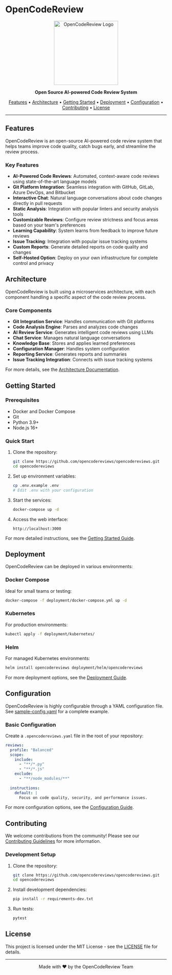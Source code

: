 # OpenCodeReview

<p align="center">
  <img src="docs/images/logo.png" alt="OpenCodeReview Logo" width="200"/>
</p>

<p align="center">
  <strong>Open Source AI-powered Code Review System</strong>
</p>

<p align="center">
  <a href="#features">Features</a> •
  <a href="#architecture">Architecture</a> •
  <a href="#getting-started">Getting Started</a> •
  <a href="#deployment">Deployment</a> •
  <a href="#configuration">Configuration</a> •
  <a href="#contributing">Contributing</a> •
  <a href="#license">License</a>
</p>

---

## Features

OpenCodeReview is an open-source AI-powered code review system that helps teams improve code quality, catch bugs early, and streamline the review process.

### Key Features

- **AI-Powered Code Reviews**: Automated, context-aware code reviews using state-of-the-art language models
- **Git Platform Integration**: Seamless integration with GitHub, GitLab, Azure DevOps, and Bitbucket
- **Interactive Chat**: Natural language conversations about code changes directly in pull requests
- **Static Analysis**: Integration with popular linters and security analysis tools
- **Customizable Reviews**: Configure review strictness and focus areas based on your team's preferences
- **Learning Capability**: System learns from feedback to improve future reviews
- **Issue Tracking**: Integration with popular issue tracking systems
- **Custom Reports**: Generate detailed reports on code quality and changes
- **Self-Hosted Option**: Deploy on your own infrastructure for complete control and privacy

## Architecture

OpenCodeReview is built using a microservices architecture, with each component handling a specific aspect of the code review process.

### Core Components

- **Git Integration Service**: Handles communication with Git platforms
- **Code Analysis Engine**: Parses and analyzes code changes
- **AI Review Service**: Generates intelligent code reviews using LLMs
- **Chat Service**: Manages natural language conversations
- **Knowledge Base**: Stores and applies learned preferences
- **Configuration Manager**: Handles system configuration
- **Reporting Service**: Generates reports and summaries
- **Issue Tracking Integration**: Connects with issue tracking systems

For more details, see the [Architecture Documentation](docs/architecture/README.md).

## Getting Started

### Prerequisites

- Docker and Docker Compose
- Git
- Python 3.9+
- Node.js 16+

### Quick Start

1. Clone the repository:
   ```bash
   git clone https://github.com/opencodereviews/opencodereviews.git
   cd opencodereviews
   ```

2. Set up environment variables:
   ```bash
   cp .env.example .env
   # Edit .env with your configuration
   ```

3. Start the services:
   ```bash
   docker-compose up -d
   ```

4. Access the web interface:
   ```
   http://localhost:3000
   ```

For more detailed instructions, see the [Getting Started Guide](docs/user-guides/getting-started.md).

## Deployment

OpenCodeReview can be deployed in various environments:

### Docker Compose

Ideal for small teams or testing:

```bash
docker-compose -f deployment/docker-compose.yml up -d
```

### Kubernetes

For production environments:

```bash
kubectl apply -f deployment/kubernetes/
```

### Helm

For managed Kubernetes environments:

```bash
helm install opencodereviews deployment/helm/opencodereviews
```

For more deployment options, see the [Deployment Guide](docs/deployment/README.md).

## Configuration

OpenCodeReview is highly configurable through a YAML configuration file. See [sample-config.yaml](sample-config.yaml) for a complete example.

### Basic Configuration

Create a `.opencodereviews.yaml` file in the root of your repository:

```yaml
reviews:
  profile: "Balanced"
  scope:
    include:
      - "**/*.py"
      - "**/*.js"
    exclude:
      - "**/node_modules/**"
  
  instructions:
    default: |
      Focus on code quality, security, and performance issues.
```

For more configuration options, see the [Configuration Guide](docs/user-guides/configuration.md).

## Contributing

We welcome contributions from the community! Please see our [Contributing Guidelines](CONTRIBUTING.md) for more information.

### Development Setup

1. Clone the repository:
   ```bash
   git clone https://github.com/opencodereviews/opencodereviews.git
   cd opencodereviews
   ```

2. Install development dependencies:
   ```bash
   pip install -r requirements-dev.txt
   ```

3. Run tests:
   ```bash
   pytest
   ```

## License

This project is licensed under the MIT License - see the [LICENSE](LICENSE) file for details.

---

<p align="center">
  Made with ❤️ by the OpenCodeReview Team
</p>
